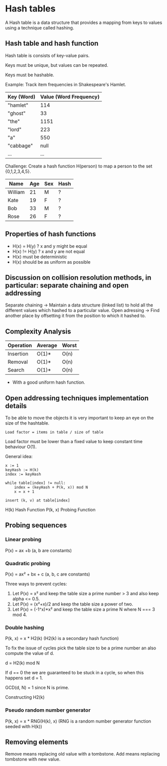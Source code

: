# Hash tables

A Hash table is a data structure that provides a mapping from keys to values using a technique called hashing.

## Hash table and hash function

Hash table is consists of key-value pairs.

Keys must be unique, but values can be repeated.

Keys must be hashable.

Example: Track item frequencies in Shakespeare's Hamlet.

| Key (Word) | Value (Word Frequency) |
|------------|------------------------|
| "hamlet"   | 114                    |
| "ghost"    | 33                     |
| "the"      | 1151                   |
| "lord"     | 223                    |
| "a"        | 550                    |
| "cabbage"  | null                   |
| ...        | ...                    |

Challenge: Create a hash function H(person) to map a person to the set {0,1,2,3,4,5}.

| Name    | Age | Sex | Hash  |
|---------|-----|-----|-------|
| William | 21  | M   | ?     |
| Kate    | 19  | F   | ?     |
| Bob     | 33  | M   | ?     |
| Rose    | 26  | F   | ?     |

## Properties of hash functions

- H(x) = H(y) ? x and y might be equal
- H(x) != H(y) ? x and y are not equal
- H(x) must be deterministic
- H(x) should be as uniform as possible

## Discussion on collision resolution methods, in particular: separate chaining and open addressing

Separate chaining -> Maintain a data structure (linked list) to hold all the different values which hashed to a particular value. 
Open adressing -> Find another place by offsetting it from the position to which it hashed to. 

## Complexity Analysis

| Operation | Average | Worst  |
|-----------|---------|--------|
| Insertion | O(1)*   | O(n)   |
| Removal   | O(1)*   | O(n)   |
| Search    | O(1)*   | O(n)   |

* With a good uniform hash function.

## Open addressing techniques implementation details

To be able to move the objects it is very important to keep an eye on the size of the hashtable.

```
Load factor = items in table / size of table 
```

Load factor must be lower than a fixed value to keep constant time behaviour O(1).

General idea:

```
x := 1
keyHash := H(k)
index := keyHash

while table[index] != null:
    index = (keyHash + P(k, x)) mod N
    x = x + 1
    
insert (k, v) at table[index]
```

H(k) Hash Function
P(k, x) Probing Function

## Probing sequences

### Linear probing

P(x) = ax +b (a, b are constants)

### Quadratic probing

P(x) = ax² + bx + c (a, b, c are constants)

Three ways to prevent cycles:

1. Let P(x) = x² and keep the table size a prime number > 3 and also keep alpha <= 0.5.
2. Let P(x) = (x²+x)/2 and keep the table size a power of two.
3. Let P(x) = (-1^x)*x² and keep the table size a prime N where N === 3 mod 4.

### Double hashing

P(k, x) = x * H2(k) (H2(k) is a secondary hash function)

To fix the issue of cycles pick the table size to be a prime number an also compute the value of d.

d = H2(k) mod N

If d == 0 the we are guaranteed to be stuck in a cycle, so when this happens set d = 1.

GCD(d, N) = 1 since N is prime.

Constructing H2(k)

### Pseudo random number generator

P(k, x) = x * RNG(H(k), x) (RNG is a random number generator function seeded with H(k))

## Removing elements

Remove means replacing old value with a tombstone.
Add means replacing tombstone with new value.












